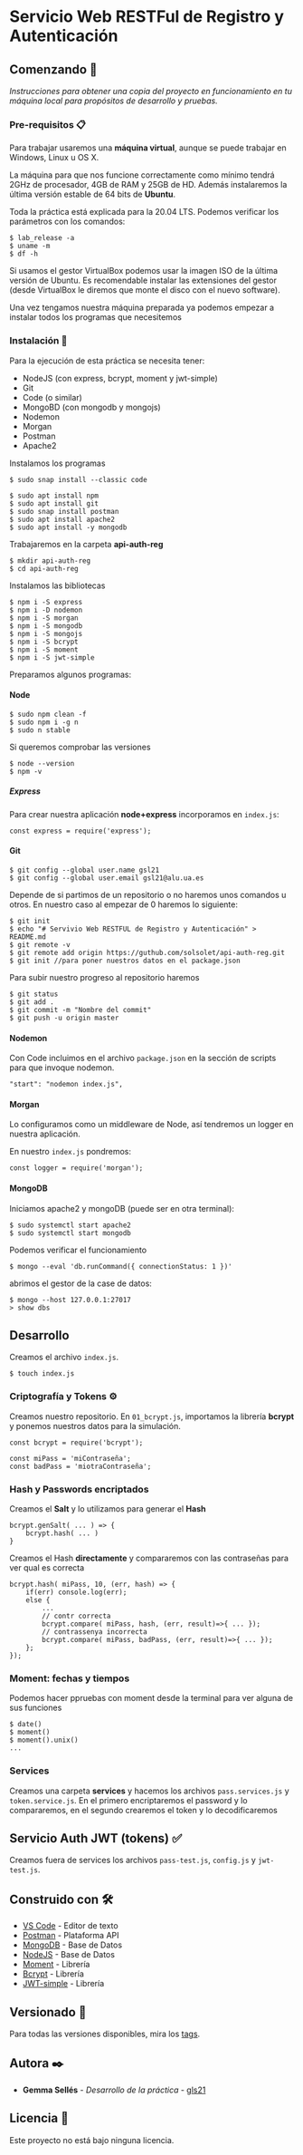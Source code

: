 # Servicio Web RESTFul de Registro y Autenticación

## Comenzando 🚀

_Instrucciones para obtener una copia del proyecto en funcionamiento en tu máquina local para propósitos de desarrollo y pruebas._

### Pre-requisitos 📋

Para trabajar usaremos  una **máquina virtual**, aunque se puede trabajar en Windows, Linux u OS X.

La máquina para que nos funcione correctamente como mínimo tendrá 2GHz de procesador, 4GB de RAM y 25GB de HD. Además instalaremos la última versión estable de 64 bits de **Ubuntu**.

Toda la práctica está explicada para la 20.04 LTS. Podemos verificar los parámetros con los comandos:
```
$ lab_release -a
$ uname -m
$ df -h
```
Si usamos el gestor VirtualBox podemos usar la imagen ISO de la última versión de Ubuntu. Es recomendable instalar las extensiones del gestor (desde VirtualBox le diremos que monte el disco con el nuevo software).

Una vez tengamos nuestra máquina preparada ya podemos empezar a instalar todos los programas que necesitemos

### Instalación 🔧

Para la ejecución de esta práctica se necesita tener:
* NodeJS (con express, bcrypt, moment y jwt-simple)
* Git
* Code (o similar)
* MongoBD (con mongodb y mongojs)
* Nodemon 
* Morgan
* Postman
* Apache2

Instalamos los programas
```
$ sudo snap install --classic code

$ sudo apt install npm
$ sudo apt install git
$ sudo snap install postman
$ sudo apt install apache2
$ sudo apt install -y mongodb
```

Trabajaremos en la carpeta **api-auth-reg**
```
$ mkdir api-auth-reg
$ cd api-auth-reg
```

Instalamos las bibliotecas
```
$ npm i -S express
$ npm i -D nodemon
$ npm i -S morgan
$ npm i -S mongodb
$ npm i -S mongojs
$ npm i -S bcrypt
$ npm i -S moment
$ npm i -S jwt-simple
```

Preparamos algunos programas:
#### Node
```
$ sudo npm clean -f
$ sudo npm i -g n
$ sudo n stable
```
Si queremos comprobar las versiones
```
$ node --version
$ npm -v
```
##### Express
Para crear nuestra aplicación **node+express** incorporamos en `index.js`:
```
const express = require('express');
```
#### Git
```
$ git config --global user.name gsl21
$ git config --global user.email gsl21@alu.ua.es
```
Depende de si partimos de un repositorio o no haremos unos comandos u otros.
En nuestro caso al empezar de 0 haremos lo siguiente:
```
$ git init
$ echo "# Servivio Web RESTFUL de Registro y Autenticación" > README.md
$ git remote -v
$ git remote add origin https://guthub.com/solsolet/api-auth-reg.git
$ git init //para poner nuestros datos en el package.json
```
Para subir nuestro progreso al repositorio haremos
```
$ git status
$ git add .
$ git commit -m "Nombre del commit"
$ git push -u origin master
```
#### Nodemon
Con Code incluimos en el archivo `package.json` en la sección de scripts para que invoque nodemon.
```
"start": "nodemon index.js",
```
#### Morgan
Lo configuramos como un middleware de Node, así tendremos un logger en nuestra aplicación.

En nuestro `index.js` pondremos:
```
const logger = require('morgan');
```

#### MongoDB
Iniciamos apache2 y mongoDB (puede ser en otra terminal):
```
$ sudo systemctl start apache2
$ sudo systemctl start mongodb
```
Podemos verificar el funcionamiento
```
$ mongo --eval 'db.runCommand({ connectionStatus: 1 })'
```
abrimos el gestor de la case de datos:
```
$ mongo --host 127.0.0.1:27017
> show dbs
```

## Desarrollo
Creamos el archivo `index.js`.
```
$ touch index.js
```

### Criptografía y Tokens ⚙️

Creamos nuestro repositorio. En `01_bcrypt.js`, importamos la librería **bcrypt** y ponemos nuestros datos para la simulación.
```
const bcrypt = require('bcrypt');

const miPass = 'miContraseña';
const badPass = 'miotraContraseña';
```
### Hash y Passwords encriptados

Creamos el **Salt** y lo utilizamos para generar el **Hash**
```
bcrypt.genSalt( ... ) => { 
    bcrypt.hash( ... )
}
```
Creamos el Hash **directamente** y compararemos con las contraseñas para ver qual es correcta
```
bcrypt.hash( miPass, 10, (err, hash) => {
    if(err) console.log(err);
    else {
        ...
        // contr correcta
        bcrypt.compare( miPass, hash, (err, result)=>{ ... });
        // contrassenya incorrecta
        bcrypt.compare( miPass, badPass, (err, result)=>{ ... });
    };
});
```
### Moment: fechas y tiempos
Podemos hacer ppruebas con moment desde la terminal para ver alguna de sus funciones
```
$ date()
$ moment()
$ moment().unix()
...
```
### Services

Creamos una carpeta **services** y hacemos los archivos `pass.services.js` y `token.service.js`. En el primero encriptaremos el password y lo compararemos, en el segundo crearemos el token y lo decodificaremos

## Servicio Auth JWT (tokens) ✅

Creamos fuera de  services los archivos `pass-test.js`, `config.js` y `jwt-test.js`.

## Construido con 🛠️

* [VS Code](https://code.visualstudio.com) - Editor de texto
* [Postman](http://www.postman.com) - Plataforma API
* [MongoDB](https://www.mongodb.com) - Base de Datos
* [NodeJS](https://nodejs.org) - Base de Datos
* [Moment](https://npmjs.com/package/moment) - Librería
* [Bcrypt](https://npmjs.com/package/bcrypt) - Librería
* [JWT-simple](https://npmjs.com/package/jwt-simple) - Librería

## Versionado 📌

Para todas las versiones disponibles, mira los [tags](https://github.com/tu/proyecto/tags).

## Autora ✒️

* **Gemma Sellés** - *Desarrollo de la práctica* - [gls21](https://github.com/solsolet)


## Licencia 📄

Este proyecto no está bajo ninguna licencia.